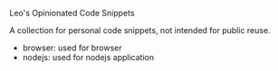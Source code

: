 Leo's Opinionated Code Snippets

A collection for personal code snippets, not intended for public reuse.


- browser: used for browser
- nodejs: used for nodejs application